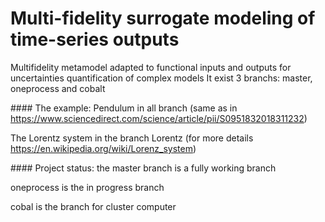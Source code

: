 # Multi-fidelity surrogate modeling of time-series outputs 
Multifidelity metamodel adapted to functional inputs and outputs for uncertainties quantification of complex models
It exist 3 branchs: master, oneprocess and cobalt

#### The example:
Pendulum in all branch (same as in https://www.sciencedirect.com/science/article/pii/S0951832018311232)

The Lorentz system in the branch Lorentz (for more details https://en.wikipedia.org/wiki/Lorenz_system)

#### Project status:
the master branch is a fully working branch

oneprocess is the in progress branch

cobal is the branch for cluster computer